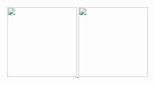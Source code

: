 <div align="center">
  <div style="display: flex; align-items: flex-start; flex-direction: rows;">
    <a href="https://github.com/Diegwl">
    <img height="160em" src="https://github-readme-stats.vercel.app/api/top-langs/?username=diegwl&layout=compact&langs_count=7&theme=merko"/>
    <img height="160em" src="https://github-readme-stats.vercel.app/api?username=diegwl&show_icons=true&theme=merko&include_all_commits=true&count_private=true"/>
  </div>
</div>

